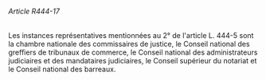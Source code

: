 ###### Article R444-17

Les instances représentatives mentionnées au 2° de l'article L. 444-5 sont la chambre nationale des commissaires de justice, le Conseil national des greffiers de tribunaux de commerce, le Conseil national des administrateurs judiciaires et des mandataires judiciaires, le Conseil supérieur du notariat et le Conseil national des barreaux.

